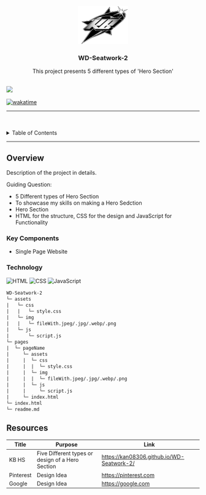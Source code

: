 <a name="readme-top">

<br/>

<br />
<div align="center">
  <a href="https://github.com/kan08306/">
    <img src="./assets/img/KBlogo.png" alt="Nyebe" width="130" height="100">
  </a>
  <h3 align="center">WD-Seatwork-2</h3>
</div>
<div align="center">
  This project presents 5 different types of 'Hero Section'
</div>

<br />

![](https://visit-counter.vercel.app/counter.png?page=kan08306/WD-Seatwork-2)

[![wakatime](https://wakatime.com/badge/user/018dd99a-4985-4f98-8216-6ca6fe2ce0f8/project/63501637-9a31-42f0-960d-4d0ab47977f8.svg)](https://wakatime.com/badge/user/018dd99a-4985-4f98-8216-6ca6fe2ce0f8/project/63501637-9a31-42f0-960d-4d0ab47977f8)

---

<br />
<br />

<!-- TODO: If you want to add more layers for your readme -->
<details>
  <summary>Table of Contents</summary>
  <ol>
    <li>
      <a href="#overview">Overview</a>
      <ol>
        <li>
          <a href="#key-components">Key Components</a>
        </li>
        <li>
          <a href="#technology">Technology</a>
        </li>
      </ol>
    </li>
    <li>
      <a href="#rule,-practices-and-principles">Rules, Practices and Principles</a>
    </li>
    <li>
      <a href="#resources">Resources</a>
    </li>
  </ol>
</details>

---

## Overview

Description of the project in details.

Guiding Question:
- 5 Different types of Hero Section
- To showcase my skills on making a Hero Sedction
- Hero Section
- HTML for the structure, CSS for the design and JavaScript for Functionality 

### Key Components
<!-- TODO: List of Key Components -->
<!-- The following are just sample -->
- Single Page Website


### Technology
<!-- TODO: List of Technology Used -->
![HTML](https://img.shields.io/badge/HTML-E34F26?style=for-the-badge&logo=html5&logoColor=white)
![CSS](https://img.shields.io/badge/CSS-1572B6?style=for-the-badge&logo=css3&logoColor=white)
![JavaScript](https://img.shields.io/badge/JavaScript-F7DF1E?style=for-the-badge&logo=javascript&logoColor=white)




```
WD-Seatwork-2
└─ assets
|   └─ css
|   |   └─ style.css
|   └─ img
|   |   └─ fileWith.jpeg/.jpg/.webp/.png
|   └─ js
|       └─ script.js
└─ pages
|  └─ pageName
|     └─ assets
|     |  └─ css
|     |  |  └─ style.css
|     |  └─ img
|     |  |  └─ fileWith.jpeg/.jpg/.webp/.png
|     |  └─ js
|     |     └─ script.js
|     └─ index.html
└─ index.html
└─ readme.md
```

## Resources

<!-- TODO: Add References -->
| Title | Purpose | Link |
|-|-|-|
| KB HS     | Five Different types or design of a Hero Section | https://kan08306.github.io/WD-Seatwork-2/ |
| Pinterest | Design Idea                                      | https://pinterest.com                     |
| Google    | Design Idea                                      | https://google.com                        |
